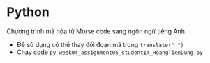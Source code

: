 # Python
Chương trình mã hóa từ Morse code sang ngôn ngữ tiếng Anh.
- Để sử dụng có thể thay đổi đoạn mã trong ```translate(" ")```
- Chạy code ```py week04_assignment05_student14_HoangTienDung.py```  
